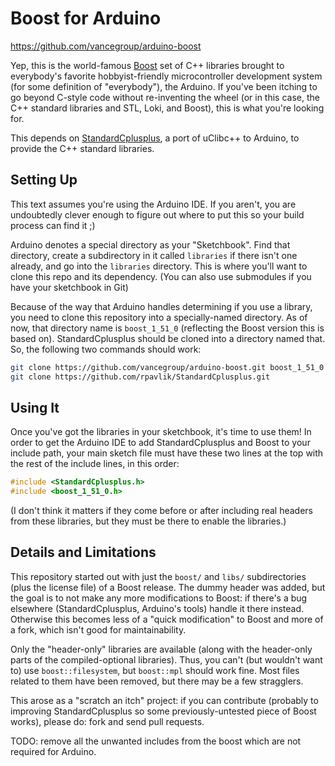 # Boost for Arduino
<https://github.com/vancegroup/arduino-boost>

Yep, this is the world-famous [Boost][] set of C++ libraries brought to everybody's favorite hobbyist-friendly microcontroller development system (for some definition of "everybody"), the Arduino. If you've been itching to go beyond C-style code without re-inventing the wheel (or in this case, the C++ standard libraries and STL, Loki, and Boost), this is what you're looking for.

This depends on [StandardCplusplus][], a port of uClibc++ to Arduino, to provide the C++ standard libraries.

[Boost]:http://boost.org
[StandardCplusplus]:https://github.com/rpavlik/StandardCplusplus

## Setting Up
This text assumes you're using the Arduino IDE.  If you aren't, you are undoubtedly clever enough to figure out where to put this so your build process can find it ;)

Arduino denotes a special directory as your "Sketchbook".  Find that directory, create a subdirectory in it called `libraries` if there isn't one already, and go into the `libraries` directory.  This is where you'll want to clone this repo and its dependency. (You can also use submodules if you have your sketchbook in Git)

Because of the way that Arduino handles determining if you use a library, you need to clone this repository into a specially-named directory. As of now, that directory name is `boost_1_51_0` (reflecting the Boost version this is based on). StandardCplusplus should be cloned into a directory named that. So, the following two commands should work:

```sh
git clone https://github.com/vancegroup/arduino-boost.git boost_1_51_0
git clone https://github.com/rpavlik/StandardCplusplus.git
```

## Using It
Once you've got the libraries in your sketchbook, it's time to use them!  In order to get the Arduino IDE to add StandardCplusplus and Boost to your include path, your main sketch file must have these two lines at the top with the rest of the include lines, in this order:

```c++
#include <StandardCplusplus.h>
#include <boost_1_51_0.h>
```

(I don't think it matters if they come before or after including real headers from these libraries, but they must be there to enable the libraries.)

## Details and Limitations
This repository started out with just the `boost/` and `libs/` subdirectories (plus the license file) of a Boost release. The dummy header was added, but the goal is to not make any more modifications to Boost: if there's a bug elsewhere (StandardCplusplus, Arduino's tools) handle it there instead. Otherwise this becomes less of a "quick modification" to Boost and more of a fork, which isn't good for maintainability.

Only the "header-only" libraries are available (along with the header-only parts of the compiled-optional libraries). Thus, you can't (but wouldn't want to) use `boost::filesystem`, but `boost::mpl` should work fine. Most files related to them have been removed, but there may be a few stragglers.

This arose as a "scratch an itch" project: if you can contribute (probably to improving StandardCplusplus so some previously-untested piece of Boost works), please do: fork and send pull requests.


TODO: remove all the unwanted includes from the boost which are not required for Arduino.


